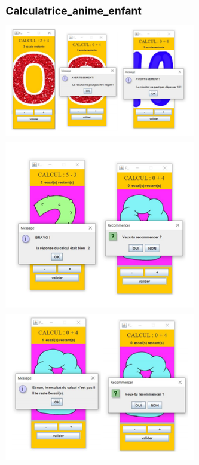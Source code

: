 # Calculatrice_anime_enfant

![alt text](https://github.com/Pachtoune/Calculatrice_anim-_enfant/blob/master/Capture%20d%E2%80%99%C3%A9cran%20(3).png)

![alt text](https://github.com/Pachtoune/Calculatrice_anim-_enfant/blob/master/Capture%20d%E2%80%99%C3%A9cran%20(4).png)

![alt text](https://github.com/Pachtoune/Calculatrice_anim-_enfant/blob/master/Capture%20d%E2%80%99%C3%A9cran%20(5).png)
